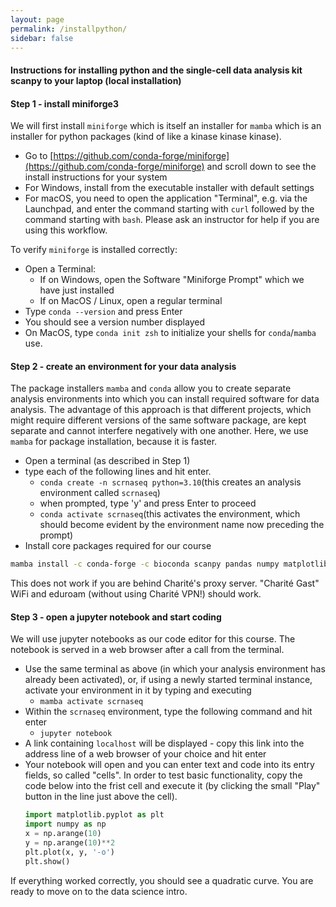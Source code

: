 ```yaml
---
layout: page
permalink: /installpython/
sidebar: false
---
```


#### Instructions for installing python and the single-cell data analysis kit scanpy to your laptop (local installation)

#### Step 1 - install miniforge3

We will first install `miniforge` which is itself an installer for `mamba` which is an installer for python packages (kind of like a kinase kinase kinase).
- Go to [https://github.com/conda-forge/miniforge](https://github.com/conda-forge/miniforge) and scroll down to see the install instructions for your system
- For Windows, install from the executable installer with default settings
- For macOS, you need to open the application "Terminal", e.g. via the Launchpad, and enter the command starting with `curl` followed by the command starting with `bash`. Please ask an instructor for help if you are using this workflow.

To verify `miniforge` is installed correctly:
- Open a Terminal:
	- If on Windows, open the Software "Miniforge Prompt" which we have just installed
	- If on MacOS / Linux, open a regular terminal
- Type `conda --version` and press Enter
- You should see a version number displayed
- On MacOS, type `conda init zsh` to initialize your shells for `conda`/`mamba` use.


#### Step 2 - create an environment for your data analysis

The package installers `mamba` and `conda` allow you to create separate analysis environments into which you can install required software for data analysis. The advantage of this approach is that different projects, which might require different versions of the same software package, are kept separate and cannot interfere negatively with one another. Here, we use `mamba` for package installation, because it is faster.
- Open a terminal (as described in Step 1)
- type each of the following lines and hit enter.
	- `conda create -n scrnaseq python=3.10`(this creates an analysis environment called `scrnaseq`)
    - when prompted, type 'y' and press Enter to proceed
	- `conda activate scrnaseq`(this activates the environment, which should become evident by the environment name now preceding the prompt)
- Install core packages required for our course
 ```bash
mamba install -c conda-forge -c bioconda scanpy pandas numpy matplotlib seaborn jupyter notebook scikit-learn scipy h5py openpyxl leidenalg python-igraph -y
```
This does not work if you are behind Charité's proxy server. "Charité Gast" WiFi and eduroam (without using Charité VPN!) should work.
#### Step 3 - open a jupyter notebook and start coding

We will use jupyter notebooks as our code editor for this course. The notebook is served in a web browser after a call from the terminal.
- Use the same terminal as above (in which your analysis environment has already been activated), or, if using a newly started terminal instance, activate your environment in it by typing and executing
	- `mamba activate scrnaseq`
- Within the `scrnaseq` environment, type the following command and hit enter
	- `jupyter notebook`
- A link containing `localhost` will be displayed - copy this link into the address line of a web browser of your choice and hit enter
- Your notebook will open and you can enter text and code into its entry fields, so called "cells". In order to test basic functionality, copy the code below into the frist cell and execute it (by clicking the small "Play" button in the line just above the cell).
	```python
	import matplotlib.pyplot as plt
	import numpy as np
	x = np.arange(10)
	y = np.arange(10)**2
	plt.plot(x, y, '-o')
	plt.show()
	```
If everything worked correctly, you should see a quadratic curve. You are ready to move on to the data science intro.

